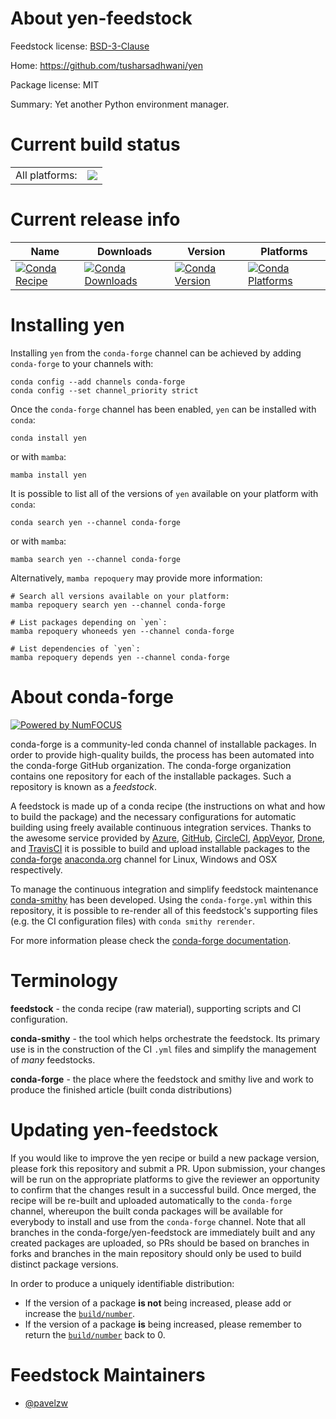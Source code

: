 About yen-feedstock
===================

Feedstock license: [BSD-3-Clause](https://github.com/conda-forge/yen-feedstock/blob/main/LICENSE.txt)

Home: https://github.com/tusharsadhwani/yen

Package license: MIT

Summary: Yet another Python environment manager.

Current build status
====================


<table><tr><td>All platforms:</td>
    <td>
      <a href="https://dev.azure.com/conda-forge/feedstock-builds/_build/latest?definitionId=22327&branchName=main">
        <img src="https://dev.azure.com/conda-forge/feedstock-builds/_apis/build/status/yen-feedstock?branchName=main">
      </a>
    </td>
  </tr>
</table>

Current release info
====================

| Name | Downloads | Version | Platforms |
| --- | --- | --- | --- |
| [![Conda Recipe](https://img.shields.io/badge/recipe-yen-green.svg)](https://anaconda.org/conda-forge/yen) | [![Conda Downloads](https://img.shields.io/conda/dn/conda-forge/yen.svg)](https://anaconda.org/conda-forge/yen) | [![Conda Version](https://img.shields.io/conda/vn/conda-forge/yen.svg)](https://anaconda.org/conda-forge/yen) | [![Conda Platforms](https://img.shields.io/conda/pn/conda-forge/yen.svg)](https://anaconda.org/conda-forge/yen) |

Installing yen
==============

Installing `yen` from the `conda-forge` channel can be achieved by adding `conda-forge` to your channels with:

```
conda config --add channels conda-forge
conda config --set channel_priority strict
```

Once the `conda-forge` channel has been enabled, `yen` can be installed with `conda`:

```
conda install yen
```

or with `mamba`:

```
mamba install yen
```

It is possible to list all of the versions of `yen` available on your platform with `conda`:

```
conda search yen --channel conda-forge
```

or with `mamba`:

```
mamba search yen --channel conda-forge
```

Alternatively, `mamba repoquery` may provide more information:

```
# Search all versions available on your platform:
mamba repoquery search yen --channel conda-forge

# List packages depending on `yen`:
mamba repoquery whoneeds yen --channel conda-forge

# List dependencies of `yen`:
mamba repoquery depends yen --channel conda-forge
```


About conda-forge
=================

[![Powered by
NumFOCUS](https://img.shields.io/badge/powered%20by-NumFOCUS-orange.svg?style=flat&colorA=E1523D&colorB=007D8A)](https://numfocus.org)

conda-forge is a community-led conda channel of installable packages.
In order to provide high-quality builds, the process has been automated into the
conda-forge GitHub organization. The conda-forge organization contains one repository
for each of the installable packages. Such a repository is known as a *feedstock*.

A feedstock is made up of a conda recipe (the instructions on what and how to build
the package) and the necessary configurations for automatic building using freely
available continuous integration services. Thanks to the awesome service provided by
[Azure](https://azure.microsoft.com/en-us/services/devops/), [GitHub](https://github.com/),
[CircleCI](https://circleci.com/), [AppVeyor](https://www.appveyor.com/),
[Drone](https://cloud.drone.io/welcome), and [TravisCI](https://travis-ci.com/)
it is possible to build and upload installable packages to the
[conda-forge](https://anaconda.org/conda-forge) [anaconda.org](https://anaconda.org/)
channel for Linux, Windows and OSX respectively.

To manage the continuous integration and simplify feedstock maintenance
[conda-smithy](https://github.com/conda-forge/conda-smithy) has been developed.
Using the ``conda-forge.yml`` within this repository, it is possible to re-render all of
this feedstock's supporting files (e.g. the CI configuration files) with ``conda smithy rerender``.

For more information please check the [conda-forge documentation](https://conda-forge.org/docs/).

Terminology
===========

**feedstock** - the conda recipe (raw material), supporting scripts and CI configuration.

**conda-smithy** - the tool which helps orchestrate the feedstock.
                   Its primary use is in the construction of the CI ``.yml`` files
                   and simplify the management of *many* feedstocks.

**conda-forge** - the place where the feedstock and smithy live and work to
                  produce the finished article (built conda distributions)


Updating yen-feedstock
======================

If you would like to improve the yen recipe or build a new
package version, please fork this repository and submit a PR. Upon submission,
your changes will be run on the appropriate platforms to give the reviewer an
opportunity to confirm that the changes result in a successful build. Once
merged, the recipe will be re-built and uploaded automatically to the
`conda-forge` channel, whereupon the built conda packages will be available for
everybody to install and use from the `conda-forge` channel.
Note that all branches in the conda-forge/yen-feedstock are
immediately built and any created packages are uploaded, so PRs should be based
on branches in forks and branches in the main repository should only be used to
build distinct package versions.

In order to produce a uniquely identifiable distribution:
 * If the version of a package **is not** being increased, please add or increase
   the [``build/number``](https://docs.conda.io/projects/conda-build/en/latest/resources/define-metadata.html#build-number-and-string).
 * If the version of a package **is** being increased, please remember to return
   the [``build/number``](https://docs.conda.io/projects/conda-build/en/latest/resources/define-metadata.html#build-number-and-string)
   back to 0.

Feedstock Maintainers
=====================

* [@pavelzw](https://github.com/pavelzw/)

